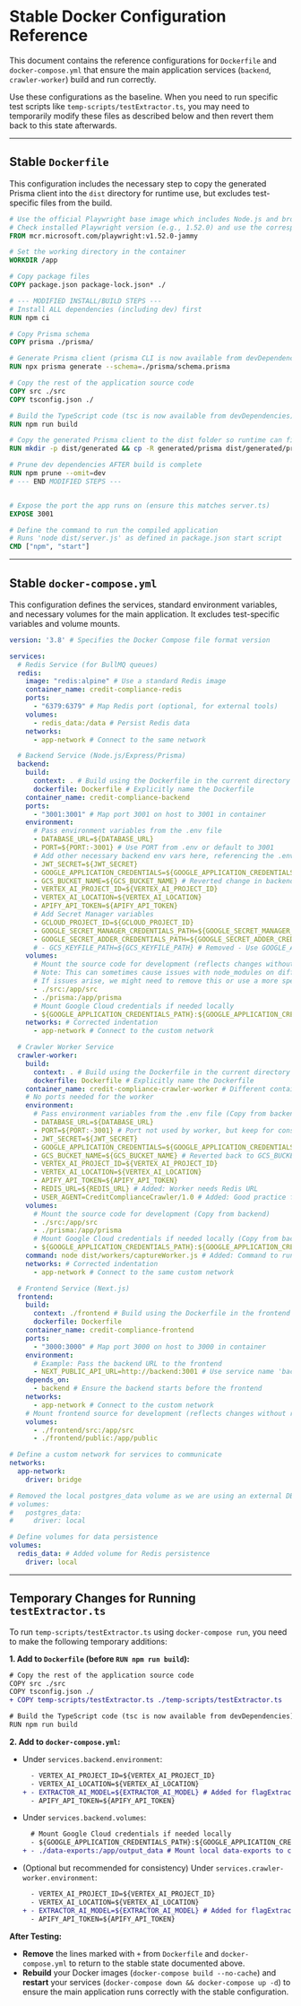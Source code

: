 # Stable Docker Configuration Reference

This document contains the reference configurations for `Dockerfile` and `docker-compose.yml` that ensure the main application services (`backend`, `crawler-worker`) build and run correctly.

Use these configurations as the baseline. When you need to run specific test scripts like `temp-scripts/testExtractor.ts`, you may need to temporarily modify these files as described below and then revert them back to this state afterwards.

---

## Stable `Dockerfile`

This configuration includes the necessary step to copy the generated Prisma client into the `dist` directory for runtime use, but excludes test-specific files from the build.

```dockerfile
# Use the official Playwright base image which includes Node.js and browser dependencies
# Check installed Playwright version (e.g., 1.52.0) and use the corresponding tag
FROM mcr.microsoft.com/playwright:v1.52.0-jammy

# Set the working directory in the container
WORKDIR /app

# Copy package files
COPY package.json package-lock.json* ./

# --- MODIFIED INSTALL/BUILD STEPS ---
# Install ALL dependencies (including dev) first
RUN npm ci

# Copy Prisma schema
COPY prisma ./prisma/

# Generate Prisma client (prisma CLI is now available from devDependencies)
RUN npx prisma generate --schema=./prisma/schema.prisma

# Copy the rest of the application source code
COPY src ./src
COPY tsconfig.json ./

# Build the TypeScript code (tsc is now available from devDependencies)
RUN npm run build

# Copy the generated Prisma client to the dist folder so runtime can find it
RUN mkdir -p dist/generated && cp -R generated/prisma dist/generated/prisma

# Prune dev dependencies AFTER build is complete
RUN npm prune --omit=dev
# --- END MODIFIED STEPS ---


# Expose the port the app runs on (ensure this matches server.ts)
EXPOSE 3001

# Define the command to run the compiled application
# Runs 'node dist/server.js' as defined in package.json start script
CMD ["npm", "start"]
```

---

## Stable `docker-compose.yml`

This configuration defines the services, standard environment variables, and necessary volumes for the main application. It excludes test-specific variables and volume mounts.

```yaml
version: '3.8' # Specifies the Docker Compose file format version

services:
  # Redis Service (for BullMQ queues)
  redis:
    image: "redis:alpine" # Use a standard Redis image
    container_name: credit-compliance-redis
    ports:
      - "6379:6379" # Map Redis port (optional, for external tools)
    volumes:
      - redis_data:/data # Persist Redis data
    networks:
      - app-network # Connect to the same network

  # Backend Service (Node.js/Express/Prisma)
  backend:
    build:
      context: . # Build using the Dockerfile in the current directory
      dockerfile: Dockerfile # Explicitly name the Dockerfile
    container_name: credit-compliance-backend
    ports:
      - "3001:3001" # Map port 3001 on host to 3001 in container
    environment:
      # Pass environment variables from the .env file
      - DATABASE_URL=${DATABASE_URL}
      - PORT=${PORT:-3001} # Use PORT from .env or default to 3001
      # Add other necessary backend env vars here, referencing the .env file
      - JWT_SECRET=${JWT_SECRET}
      - GOOGLE_APPLICATION_CREDENTIALS=${GOOGLE_APPLICATION_CREDENTIALS}
      - GCS_BUCKET_NAME=${GCS_BUCKET_NAME} # Reverted change in backend service
      - VERTEX_AI_PROJECT_ID=${VERTEX_AI_PROJECT_ID}
      - VERTEX_AI_LOCATION=${VERTEX_AI_LOCATION}
      - APIFY_API_TOKEN=${APIFY_API_TOKEN}
      # Add Secret Manager variables
      - GCLOUD_PROJECT_ID=${GCLOUD_PROJECT_ID}
      - GOOGLE_SECRET_MANAGER_CREDENTIALS_PATH=${GOOGLE_SECRET_MANAGER_CREDENTIALS_PATH}
      - GOOGLE_SECRET_ADDER_CREDENTIALS_PATH=${GOOGLE_SECRET_ADDER_CREDENTIALS_PATH}
      # - GCS_KEYFILE_PATH=${GCS_KEYFILE_PATH} # Removed - Use GOOGLE_APPLICATION_CREDENTIALS volume mount instead
    volumes:
      # Mount the source code for development (reflects changes without rebuild)
      # Note: This can sometimes cause issues with node_modules on different OS.
      # If issues arise, we might need to remove this or use a more specific volume strategy.
      - ./src:/app/src
      - ./prisma:/app/prisma
      # Mount Google Cloud credentials if needed locally
      - ${GOOGLE_APPLICATION_CREDENTIALS_PATH}:${GOOGLE_APPLICATION_CREDENTIALS}:ro
    networks: # Corrected indentation
      - app-network # Connect to the custom network

  # Crawler Worker Service
  crawler-worker:
    build:
      context: . # Build using the Dockerfile in the current directory
      dockerfile: Dockerfile # Explicitly name the Dockerfile
    container_name: credit-compliance-crawler-worker # Different container name
    # No ports needed for the worker
    environment:
      # Pass environment variables from the .env file (Copy from backend)
      - DATABASE_URL=${DATABASE_URL}
      - PORT=${PORT:-3001} # Port not used by worker, but keep for consistency? Or remove? Let's keep for now.
      - JWT_SECRET=${JWT_SECRET}
      - GOOGLE_APPLICATION_CREDENTIALS=${GOOGLE_APPLICATION_CREDENTIALS}
      - GCS_BUCKET_NAME=${GCS_BUCKET_NAME} # Reverted back to GCS_BUCKET_NAME
      - VERTEX_AI_PROJECT_ID=${VERTEX_AI_PROJECT_ID}
      - VERTEX_AI_LOCATION=${VERTEX_AI_LOCATION}
      - APIFY_API_TOKEN=${APIFY_API_TOKEN}
      - REDIS_URL=${REDIS_URL} # Added: Worker needs Redis URL
      - USER_AGENT=CreditComplianceCrawler/1.0 # Added: Good practice for worker
    volumes:
      # Mount the source code for development (Copy from backend)
      - ./src:/app/src
      - ./prisma:/app/prisma
      # Mount Google Cloud credentials if needed locally (Copy from backend)
      - ${GOOGLE_APPLICATION_CREDENTIALS_PATH}:${GOOGLE_APPLICATION_CREDENTIALS}:ro
    command: node dist/workers/captureWorker.js # Added: Command to run the worker script
    networks: # Corrected indentation
      - app-network # Connect to the same custom network

  # Frontend Service (Next.js)
  frontend:
    build:
      context: ./frontend # Build using the Dockerfile in the frontend directory
      dockerfile: Dockerfile
    container_name: credit-compliance-frontend
    ports:
      - "3000:3000" # Map port 3000 on host to 3000 in container
    environment:
      # Example: Pass the backend URL to the frontend
      - NEXT_PUBLIC_API_URL=http://backend:3001 # Use service name 'backend'
    depends_on:
      - backend # Ensure the backend starts before the frontend
    networks:
      - app-network # Connect to the custom network
    # Mount frontend source for development (reflects changes without rebuild)
    volumes:
      - ./frontend/src:/app/src
      - ./frontend/public:/app/public

# Define a custom network for services to communicate
networks:
  app-network:
    driver: bridge

# Removed the local postgres_data volume as we are using an external DB
# volumes:
#   postgres_data:
#     driver: local

# Define volumes for data persistence
volumes:
  redis_data: # Added volume for Redis persistence
    driver: local
```

---

## Temporary Changes for Running `testExtractor.ts`

To run `temp-scripts/testExtractor.ts` using `docker-compose run`, you need to make the following temporary additions:

**1. Add to `Dockerfile` (before `RUN npm run build`):**

```diff
# Copy the rest of the application source code
COPY src ./src
COPY tsconfig.json ./
+ COPY temp-scripts/testExtractor.ts ./temp-scripts/testExtractor.ts

# Build the TypeScript code (tsc is now available from devDependencies)
RUN npm run build
```

**2. Add to `docker-compose.yml`:**

*   Under `services.backend.environment`:
    ```diff
      - VERTEX_AI_PROJECT_ID=${VERTEX_AI_PROJECT_ID}
      - VERTEX_AI_LOCATION=${VERTEX_AI_LOCATION}
    + - EXTRACTOR_AI_MODEL=${EXTRACTOR_AI_MODEL} # Added for flagExtractionService
      - APIFY_API_TOKEN=${APIFY_API_TOKEN}
    ```
*   Under `services.backend.volumes`:
    ```diff
      # Mount Google Cloud credentials if needed locally
      - ${GOOGLE_APPLICATION_CREDENTIALS_PATH}:${GOOGLE_APPLICATION_CREDENTIALS}:ro
    + - ./data-exports:/app/output_data # Mount local data-exports to container's output directory
    ```
*   (Optional but recommended for consistency) Under `services.crawler-worker.environment`:
    ```diff
      - VERTEX_AI_PROJECT_ID=${VERTEX_AI_PROJECT_ID}
      - VERTEX_AI_LOCATION=${VERTEX_AI_LOCATION}
    + - EXTRACTOR_AI_MODEL=${EXTRACTOR_AI_MODEL} # Added for flagExtractionService (if worker ever uses it)
      - APIFY_API_TOKEN=${APIFY_API_TOKEN}
    ```

**After Testing:**

*   **Remove** the lines marked with `+` from `Dockerfile` and `docker-compose.yml` to return to the stable state documented above.
*   **Rebuild** your Docker images (`docker-compose build --no-cache`) and **restart** your services (`docker-compose down && docker-compose up -d`) to ensure the main application runs correctly with the stable configuration.

